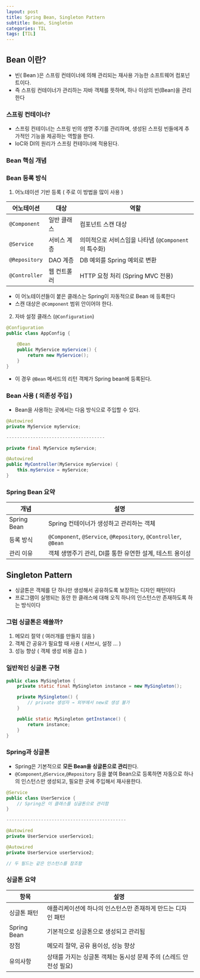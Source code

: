 ```yaml
---
layout: post
title: Spring Bean, Singleton Pattern
subtitle: Bean, Singleton
categories: TIL
tags: [TIL]
---
```


## Bean 이란?
- 빈( Bean )은 스프링 컨테이너에 의해 관리되는 재사용 가능한 소프트웨어 컴포넌트이다.
- 즉 스프링 컨테이너가 관리하는 자바 객체를 뜻하며, 하나 이상의 빈(Bean)을 관리한다

### 스프링 컨테이너?
- 스프링 컨테이너는 스프링 빈의 생명 주기를 관리하며, 생성된 스프링 빈들에게 추가적인 기능을 제공하는 역할을 한다.
- IoC와 DI의 원리가 스프링 컨테이너에 적용된다.

### Bean 핵심 개념



### Bean 등록 방식
1. 어노테이션 기반 등록 ( 주로 이 방법을 많이 사용 )   

| 어노테이션         | 대상     | 역할                                  |
| ------------- | ------ | ----------------------------------- |
| `@Component`  | 일반 클래스 | 컴포넌트 스캔 대상                          |
| `@Service`    | 서비스 계층 | 의미적으로 서비스임을 나타냄 (`@Component`의 특수화) |
| `@Repository` | DAO 계층 | DB 예외를 Spring 예외로 변환                |
| `@Controller` | 웹 컨트롤러 | HTTP 요청 처리 (Spring MVC 전용)          |

- 이 어노테이션들이 붙은 클래스는 Spring이 자동적으로 Bean 에 등록한다
- 스캔 대상은 `@Component` 범위 안이어야 한다.

2. 자바 설정 클래스 (`@Configuration`)

```java
@Configuration
public class AppConfig {

    @Bean
    public MyService myService() {
        return new MyService();
    }
}
```

- 이 경우 `@Bean` 메서드의 리턴 객체가 Spring bean에 등록된다.

### Bean 사용 ( 의존성 주입 )
- Bean을 사용하는 곳에서는 다음 방식으로 주입할 수 있다.

```java
@Autowired
private MyService myService;

-------------------------------------

private final MyService myService;

@Autowired
public MyController(MyService myService) {
    this.myService = myService;
}
```

### Spring Bean 요약
| 개념          | 설명                                                              |
| ----------- | --------------------------------------------------------------- |
| Spring Bean | Spring 컨테이너가 생성하고 관리하는 객체                                       |
| 등록 방식       | `@Component`, `@Service`, `@Repository`, `@Controller`, `@Bean` |
| 관리 이유       | 객체 생명주기 관리, DI를 통한 유연한 설계, 테스트 용이성                              |


## Singleton Pattern
- 싱글톤은 객체를 단 하나만 생성해서 공유하도록 보장하는 디자인 패턴이다
- 프로그램이 실행되는 동안 한 클래스에 대해 오직 하나의 인스턴스만 존재하도록 하는 방식이다

### 그럼 싱글톤은 왜쓸까?
1. 메모리 절약 ( 여러개를 만들지 않음 )
2. 객체 간 공유가 필요할 때 사용 ( 서브시, 설정 ... )
3. 성능 향상 ( 객체 생성 비용 감소 )

### 일반적인 싱글톤 구현 
```java
public class MySingleton {
    private static final MySingleton instance = new MySingleton();

    private MySingleton() {
        // private 생성자 → 외부에서 new로 생성 불가
    }

    public static MySingleton getInstance() {
        return instance;
    }
}
```

### Spring과 싱글톤
- Spring은 기본적으로 **모든 Bean을 싱글톤으로 관리**한다.
- `@Component`,`@Service`,`@Repository` 등을 붙여 Bean으로 등록하면 자동으로 하나의 인스턴스만 생성되고, 필요한 곳에 주입해서 재사용한다.

```java
@Service
public class UserService {
    // Spring은 이 클래스를 싱글톤으로 관리함
}

---------------------------------------------

@Autowired
private UserService userService1;

@Autowired
private UserService userService2;

// 두 필드는 같은 인스턴스를 참조함
```

### 싱글톤 요약
| 항목          | 설명                                     |
| ----------- | -------------------------------------- |
| 싱글톤 패턴      | 애플리케이션에 하나의 인스턴스만 존재하게 만드는 디자인 패턴      |
| Spring Bean | 기본적으로 싱글톤으로 생성되고 관리됨                   |
| 장점          | 메모리 절약, 공유 용이성, 성능 향상                  |
| 유의사항        | 상태를 가지는 싱글톤 객체는 동시성 문제 주의 (스레드 안전성 필요) |

